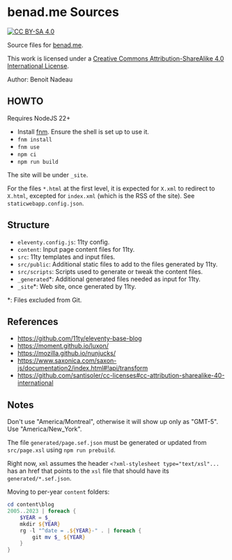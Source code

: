 # benad.me Sources

[![CC BY-SA 4.0][cc-by-sa-shield]][cc-by-sa]

Source files for [benad.me](https://benad.me/).

This work is licensed under a
[Creative Commons Attribution-ShareAlike 4.0 International License][cc-by-sa].

Author: Benoit Nadeau

## HOWTO

Requires NodeJS 22+

* Install [fnm](https://github.com/Schniz/fnm). Ensure the shell is set up to use it.
* `fnm install`
* `fnm use`
* `npm ci`
* `npm run build`

The site will be under `_site`.

For the files `*.html` at the first level, it is expected for `X.xml` to redirect
to `X.html`, excepted for `index.xml` (which is the RSS of the site).
See `staticwebapp.config.json`.

## Structure

* `eleventy.config.js`: 11ty config.
* `content`: Input page content files for 11ty.
* `src`: 11ty templates and input files.
* `src/public`: Additional static files to add to the files generated by 11ty.
* `src/scripts`: Scripts used to generate or tweak the content files.
* `_generated`*: Additional generated files needed as input for 11ty.
* `_site`*: Web site, once generated by 11ty.

\*: Files excluded from Git.

## References

* https://github.com/11ty/eleventy-base-blog
* https://moment.github.io/luxon/
* https://mozilla.github.io/nunjucks/
* https://www.saxonica.com/saxon-js/documentation2/index.html#!api/transform
* https://github.com/santisoler/cc-licenses#cc-attribution-sharealike-40-international

## Notes

Don't use "America/Montreal", otherwise it will show up only as "GMT-5". Use
"America/New_York".

The file `generated/page.sef.json` must be generated or updated from
`src/page.xsl` using `npm run prebuild`.

Right now, `xml` assumes the header `<?xml-stylesheet type="text/xsl"...` has an
href that points to the `xsl` file that should have its `generated/*.sef.json`.

Moving to per-year `content` folders:

```ps1
cd content\blog
2005..2023 | foreach {
    $YEAR = $_
    mkdir ${YEAR}
    rg -l "^date = .${YEAR}-" . | foreach {
        git mv $_ ${YEAR}
    }
}
```

[cc-by-sa]: https://creativecommons.org/licenses/by-sa/4.0/
[cc-by-sa-image]: https://licensebuttons.net/l/by-sa/4.0/88x31.png
[cc-by-sa-shield]: https://img.shields.io/badge/License-CC%20BY--SA%204.0-lightgrey.svg
